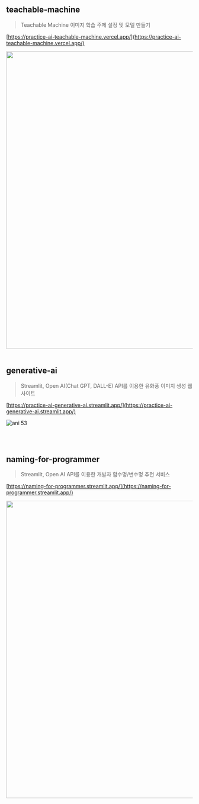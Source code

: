 ## teachable-machine

> Teachable Machine 이미지 학습 주제 설정 및 모델 만들기

[https://practice-ai-teachable-machine.vercel.app/](https://practice-ai-teachable-machine.vercel.app/)

<img width="800" src="https://github.com/seondal/practice-ai/assets/75469131/24b2223a-2fbd-46be-a9fb-45c68535fb01"/>

<br>
<br>

## generative-ai

> Streamlit, Open AI(Chat GPT, DALL-E) API를 이용한 유화풍 이미지 생성 웹사이트

[https://practice-ai-generative-ai.streamlit.app/](https://practice-ai-generative-ai.streamlit.app/)

![ani 53](https://github.com/seondal/practice-ai/assets/75469131/fce0e624-f162-48ea-919f-ef02315de14f)

<br>
<br>

## naming-for-programmer

> Streamlit, Open AI API를 이용한 개발자 함수명/변수명 추천 서비스

[https://naming-for-programmer.streamlit.app/](https://naming-for-programmer.streamlit.app/)

<img width="800" src="https://github.com/seondal/practice-ai/assets/75469131/f0718ac0-8537-443d-bf81-32e58c3e2897" />

